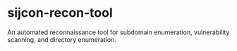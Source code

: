 # sijcon-recon-tool
An automated reconnaissance tool for subdomain enumeration, vulnerability scanning, and directory enumeration.
